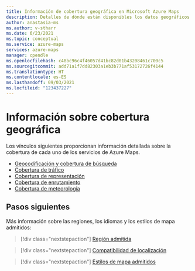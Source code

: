 ```yaml
---
title: Información de cobertura geográfica en Microsoft Azure Maps
description: Detalles de dónde están disponibles los datos geográficos en Microsoft Azure Maps.
author: anastasia-ms
ms.author: v-stharr
ms.date: 6/23/2021
ms.topic: conceptual
ms.service: azure-maps
services: azure-maps
manager: cpendle
ms.openlocfilehash: c48bc96c4f46057d41bc82d01b43208461c700c5
ms.sourcegitcommit: add71a1f7dd82303a1eb3b771af53172726f4144
ms.translationtype: HT
ms.contentlocale: es-ES
ms.lasthandoff: 09/03/2021
ms.locfileid: "123437227"
---
```

# <a name="geographic-coverage-information"></a>Información sobre cobertura geográfica

Los vínculos siguientes proporcionan información detallada sobre la cobertura de cada uno de los servicios de Azure Maps.

* [Geocodificación y cobertura de búsqueda](geocoding-coverage.md)
* [Cobertura de tráfico](traffic-coverage.md)
* [Cobertura de representación](render-coverage.md)
* [Cobertura de enrutamiento](routing-coverage.md)
* [Cobertura de meteorología](weather-coverage.md)

## <a name="next-steps"></a>Pasos siguientes

Más información sobre las regiones, los idiomas y los estilos de mapa admitidos:

> [!div class="nextstepaction"]
> [Región admitida](about-azure-maps.md#supported-regions)

> [!div class="nextstepaction"]
> [Compatibilidad de localización](supported-languages.md)

> [!div class="nextstepaction"]
> [Estilos de mapa admitidos](supported-map-styles.md)
